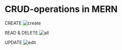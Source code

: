 # CRUD-operations in MERN

CREATE
![create](https://github.com/anvikshik1/CRUD-operations_MERN/assets/41194541/3bd7ac39-2db7-47e5-b4a9-779cb025b2ba)

READ & DELETE
![all](https://github.com/anvikshik1/CRUD-operations_MERN/assets/41194541/9b234a51-6217-4fd2-86e8-388c61ba30a0)

UPDATE
![edit](https://github.com/anvikshik1/CRUD-operations_MERN/assets/41194541/d9355277-cb6c-4012-8fb7-f5476981ce8f)
